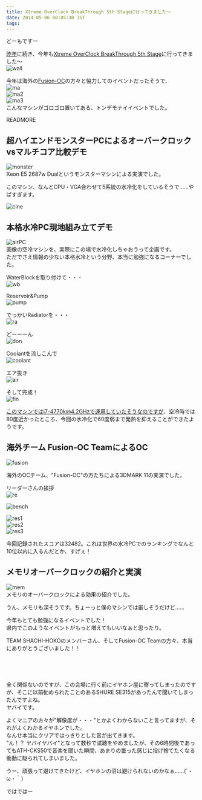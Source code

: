 ```yaml
---
title: Xtreme OverClock BreakThrough 5th Stageに行ってきました〜
date: 2014-05-06 00:05:30 JST
tags:
---
```

どーもですー

[昨年](http://tosainu.wktk.so/view/278 "Xtreme OverClock BreakThrough 4th Stage")に続き、今年も[Xtreme OverClock BreakThrough 5th Stage](https://sites.google.com/a/shachi-hoko.jp.net/team-shachi-hoko/project-updates/%E3%80%90puresuririsu%E3%80%91jinnianmoobakurokkuibento%E3%80%8C2014gwxtremeoverclockbreakthrough5thstage%E3%80%8Dwodaxuguddouiruedmbendiandekaicui "xob5")に行ってきました〜  
![wall](https://lh6.googleusercontent.com/-2qDZyCiksWs/U2edyUYZvBI/AAAAAAAADQE/iRb5z4FVw4c/s640/IMG_1843.JPG "wall")

今年は海外の[Fusion-OC](http://www.fusion-oc.com/ "fusion-oc")の方々と協力してのイベントだったそうで、  
![ma](https://lh5.googleusercontent.com/-Wcp02sUqWHE/U2ea8serGqI/AAAAAAAADNk/KsD88R85HXw/s640/IMG_1808.JPG "ma")  
![ma2](https://lh5.googleusercontent.com/-PpoLVXSnFsE/U2eblTsU-eI/AAAAAAAADOM/rTm4p5DuWJA/s640/IMG_1814.JPG "ma2")  
![ma3](https://lh5.googleusercontent.com/-Is72ZNJov3Y/U2eb20U6WTI/AAAAAAAADOU/3dcHFacZ4UY/s640/IMG_1815.JPG "ma3")  
こんなマシンがゴロゴロ置いてある、トンデモナイイベントでした。

READMORE

## 超ハイエンドモンスターPCによるオーバークロックvsマルチコア比較デモ

![monster](https://lh6.googleusercontent.com/-RP-wzXLDlfw/U2ebaXWhgxI/AAAAAAAADN8/6j_GKp-6vjo/s640/IMG_1811.JPG "monster")  
Xeon E5 2687w Dualというモンスターマシンによる実演でした。

このマシン、なんとCPU・VGA合わせて5系統の水冷化をしているそうで......やばすぎます。

![cine](https://lh5.googleusercontent.com/-sA3qWte32B4/U2ebHLE11kI/AAAAAAAADN0/4rKyivUUuBo/s640/IMG_1810.JPG "cine")

## 本格水冷PC現地組み立てデモ

![airPC](https://lh5.googleusercontent.com/-HjOGggntSEM/U2ecFBHBMAI/AAAAAAAADOc/V902WrC8xSk/s640/IMG_1816.JPG "airPC")  
画像の空冷マシンを、実際にこの場で水冷化しちゃおうって企画です。  
ただでさえ情報の少ない本格水冷という分野、本当に勉強になるコーナーでした。

WaterBlockを取り付けて・・・  
![wb](https://lh3.googleusercontent.com/-5Q8885MOTxc/U2ecFbcaFWI/AAAAAAAADOk/VCCJPPJzGcs/s640/IMG_1820.JPG "wb")

Reservoir&Pump  
![pump](https://lh6.googleusercontent.com/-2uzxnIqywwQ/U2ecP1uvcPI/AAAAAAAADOs/d_UHNasePdA/s640/IMG_1821.JPG "pump")

でっかいRadiatorを・・・  
![ra](https://lh4.googleusercontent.com/-PhwqSCWWDdQ/U2eckJl437I/AAAAAAAADO0/HxBNTJvGaSc/s640/IMG_1824.JPG "ra")

どーーーん  
![don](https://lh4.googleusercontent.com/-jm-XK0NtX6I/U2ecm8wZjFI/AAAAAAAADO8/dQHFM84-c3A/s640/IMG_1827.JPG "don")

Coolantを流しこんで  
![coolant](https://lh6.googleusercontent.com/-3ZvL6x_ybrg/U2ecseIVY5I/AAAAAAAADPE/bfIa5p3zEM8/s640/IMG_1828.JPG "coolant")

エア抜き  
![air](https://lh4.googleusercontent.com/-kOoGnnJ9Pc4/U2edDSObAOI/AAAAAAAADPM/FaCfFHRyj14/s640/IMG_1829.JPG "air")

そして完成！  
![fin](https://lh6.googleusercontent.com/-xZEPmgPj_yQ/U2edH3VvPKI/AAAAAAAADPc/Gwy3gJmkAgs/s640/IMG_1831.JPG "fin")

このマシンではi7-4770k@4.2GHzで運用していたそうなのですが、空冷時では80度近かったところ、今回の水冷化で60度弱まで発熱を抑えることができたようです。

## 海外チーム Fusion-OC TeamによるOC

![fusion](https://lh6.googleusercontent.com/--2QLHnUaGC8/U2ebjtl8gWI/AAAAAAAADOE/JvmgWJE3n5o/s640/IMG_1812.JPG "fusion")

海外のOCチーム、"Fusion-OC"の方たちによる3DMARK 11の実演でした。

リーダーさんの挨拶  
![re](https://lh5.googleusercontent.com/-nt79PRLNHuA/U2ejvBCFz7I/AAAAAAAADQU/oqEvOdVUNJg/s640/IMG_1833.JPG "re")

![bench](https://lh4.googleusercontent.com/-KjIXgzw24mE/U2edHWPLbnI/AAAAAAAADPY/hJldEd-itVU/s640/IMG_1837.JPG "bench")

![res1](https://lh4.googleusercontent.com/-elL8DJ8jH64/U2edkGlonnI/AAAAAAAADPs/ysgLz2gQnzY/s640/IMG_1840.JPG "res1")  
![res2](https://lh6.googleusercontent.com/-maSuyKP10bc/U2edmn18TZI/AAAAAAAADP0/rvDFIjN6kOY/s640/IMG_1841.JPG "res2")  
![res3](https://lh5.googleusercontent.com/-12OtLF0rLMo/U2edQ_vy1mI/AAAAAAAADPk/vv6Y1myhti8/s640/IMG_1839.JPG "res3")

今回記録されたスコアは32482。これは世界の水冷PCでのランキングでなんと10位以内に入るんだとか、すげぇ！

## メモリオーバークロックの紹介と実演

![mem](https://lh3.googleusercontent.com/-Wx6YsSE0ZfA/U2ednuglyCI/AAAAAAAADP8/GAVJga4pIZ8/s640/IMG_1842.JPG "mem")  
メモリのオーバークロックによる効果の紹介でした。

うん、メモリも深そうです。ちょーっと僕のマシンでは厳しそうだけど......

今年もとても勉強になるイベントでした！  
県内でこのようなイベントがもっと増えてもいいなぁと思ったり。

TEAM SHACHI-HOKOのメンバーさん、そしてFusion-OC Teamの方々、本当にありがとうございました！！

&nbsp;

&nbsp;

全く関係ないのですが、この会場に行く前にイヤホン屋に寄ってしまったのですが、そこに以前勧められたことのあるSHURE SE315があったんで聞いてしまったんですよね。  
ヤバイです。

よくマニアの方々が"解像度が・・・"とかよくわからないこと言ってますが、それがよくわかるイヤホンでした。  
なんせ本当にクリアではっきりとした音が出てきます。  
"ん！？ ヤバイヤバイ"となって数秒で試聴をやめましたが、その6時間後であってもATH-CKS50で音楽を聞いた瞬間、あまりの曇った感じに投げ捨てたくなる衝動に駆られてしまいました。

うー、頑張って避けてきたけど、イヤホンの沼は避けられないのかなぁ......(´・ω・｀)

ではではー
